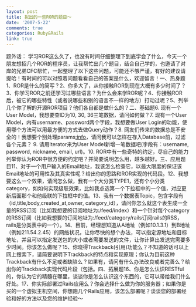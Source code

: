 ```yaml
---
layout: post
title: 拟出的一些ROR的题目～
date: '2007-5-22'
comments: true
categories: Ruby&Rails
link: true
---
```

题外话：	学习ROR这么久了，也没有时间仔细整理下到底学会了什么，今天一个朋友想招几个ROR的程序员，让我帮忙出几个题目，结合自己学的，也邀请了对岸的兄弟CFC帮忙，一起整理了以下这些问题，可能还不够严谨，有好的建议请提哈！有时间的可以对照着问题看看自己的答案是什么，欢迎留言！一、热身题1、ROR是什么的简写？2、你多大了，从你接触ROR到现在大概有多少时间了？3、你学习ROR之前还学习过哪些语言？为什么会来学ROR呢？4、你接触ROR后，被它的哪些特性（或者说哪些和别的语言不一样的地方）打动过呢？5、列举几个你了解的开源ROR项目？他们各自都是做什么的？二、基础题6. 现有一个User Model，我想要查ID为10, 30, 36三笔数据，请问如何做？7. 现有一个User Model，内有username、password两个字段，我想要做User Login的功能，使用哪个方法可以用最方便的方式去做Query动作？8. 网友们传来的数据总是不安全的！我想要个别处理params[:info](params[:info]内有nickname、email、body三个子参数)，请问我可以怎样在存入Database前，过滤各个元素？ 9. 请用Iterator来为User Model新增一笔数据吧(字段有：username, password, nickname, email, url)。10. ROR中有一些奇特的约定，尽自己的能力列举你认为ROR中很方便的约定吧？并简要说明怎么用，越多越好。三、应用题目11、对于一个用户输入的Email地址，我该怎么检查它，以最大限度的保证该Email地址的可用性及其真实性呢？给出你的思路和ROR实现的代码段。12、我想要这么一个效果，请问怎么做，我有一个大分类TYPE1，还有个小分类category，如如何实现级联效果，比如我点选第一个下拉框中的一个值，对应更新后面那个和他级联的下拉框中的值。13、我有一个数据表Topic，包含字段有（id,title,body,created_at,owner, category_id），请问你怎么就这个表生成一全量的RSS订阅（比如我想要的订阅地址为:/feed/index）和一个针对每个category的RSS订阅（比如我想要的订阅地址为:/feed/category/rails订阅rails的RSS，rails是分类表中的一个）。14、目前，经理想知道从A地址（例如10.1.3.1）到B地址（例如211.54.2.45）的网络状况，让你尽快的想个办法，可以指定源地址和目标地址，并且可以指定发送包的大小或者需要发送的文件，让你计算出发送完需要多少时间。你该怎么做呢？15、你晓得Trackback(引用)功能么？不知道的话可以上网上搜索下，请简要说明下Trackback的特点和实现原理；你认为目前这种Trackback有什么不足或者缺陷么？如果有，请问有什么办法改良或者完善么？给出你的Trackback实现代码片段（包括。四、拓展题16、你是怎么认识RESTful 的，你认为它的精髓在哪里，谈谈你是怎么认识这个东西的，它可以带给我们什么好处。17、你实际部署过Rails应用么？你会选择什么做为你的服务器；如果你是买的一个虚拟主机空间，你想跑几个Rails应用，该怎么部署呢？谈谈您的部署经验和好的方法以及您的维护经验～
